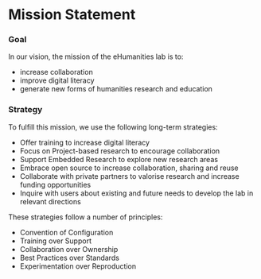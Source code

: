 # Mission Statement

### Goal

In our vision, the mission of the eHumanities lab is to:

+ increase collaboration
+ improve digital literacy
+ generate new forms of humanities research and education

### Strategy

To fulfill this mission, we use the following long-term strategies:

+ Offer training to increase digital literacy
+ Focus on Project-based research to encourage collaboration
+ Support Embedded Research to explore new research areas
+ Embrace open source to increase collaboration, sharing and reuse
+ Collaborate with private partners to valorise research and increase funding opportunities
+ Inquire with users about existing and future needs to develop the lab in relevant directions

These strategies follow a number of principles:

+ Convention of Configuration
+ Training over Support
+ Collaboration over Ownership
+ Best Practices over Standards
+ Experimentation over Reproduction



